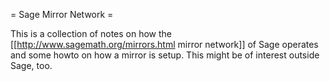 = Sage Mirror Network =

This is a collection of notes on how the [[http://www.sagemath.org/mirrors.html mirror network]] of Sage operates and some howto on how a mirror is setup. This might be of interest outside Sage, too.
